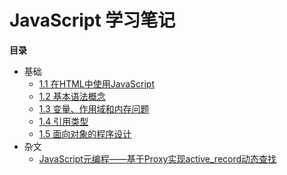 # JavaScript 学习笔记

**目录**

- 基础
    - [1.1 在HTML中使用JavaScript](JavaScript-1-在HTML中使用JavaScript.md)
    - [1.2 基本语法概念](JavaScript-2-基本语法概念.md)
    - [1.3 变量、作用域和内存问题](JavaScript-3-变量、作用域和内存问题.md)
    - [1.4 引用类型](JavaScript-4-引用类型.md)
    - [1.5 面向对象的程序设计](JavaScript-5-面向对象的程序设计.md)
- 杂文
    - [JavaScript元编程——基于Proxy实现active_record动态查找](javascript元编程——基于Proxy实现active_record动态查找.md)